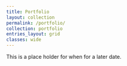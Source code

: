 ```yaml
---
title: Portfolio
layout: collection
permalink: /portfolio/
collection: portfolio
entries_layout: grid
classes: wide
---
```


This is a place holder for when for a later date.  
